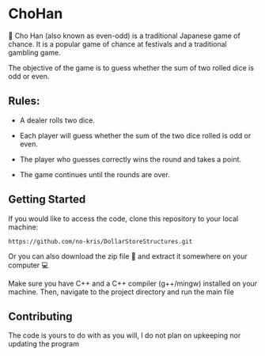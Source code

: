 # ChoHan
 

:money_with_wings: Cho Han (also known as even-odd) is a traditional Japanese game of chance. It is a popular game of chance at festivals and a traditional gambling game.

The objective of the game is to guess whether the sum of two rolled dice is odd or even.

## Rules:

* A dealer rolls two dice.

* Each player will guess whether the sum of the two dice rolled is odd or even.

* The player who guesses correctly wins the round and takes a point.

* The game continues until the rounds are over.

## Getting Started

If you would like to access the code, clone this repository to your local machine:
```
https://github.com/no-kris/DollarStoreStructures.git
```
Or you can also download the zip file :file_folder: and extract it somewhere on your computer :computer:

Make sure you have C++ and a C++ compiler (g++/mingw) installed on your machine. Then, navigate to the project directory and run the main file

## Contributing

The code is yours to do with as you will, I do not plan on upkeeping nor updating the program

